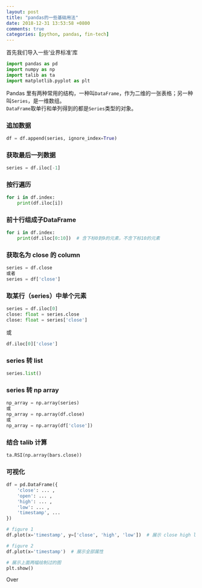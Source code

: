 ```yaml
---
layout: post
title: "pandas的一些基础用法"
date: 2018-12-31 13:53:58 +0800
comments: true
categories: [python, pandas, fin-tech]
---
```


首先我们导入一些‘业界标准’库

```python
import pandas as pd
import numpy as np
import talib as ta
import matplotlib.pyplot as plt
```

Pandas 里有两种常用的结构，一种叫`DataFrame`，作为二维的一张表格；另一种叫`Series`，是一维数组。  
`DataFrame`取单行和单列得到的都是`Series`类型的对象。  

### 追加数据

```python
df = df.append(series, ignore_index=True)
```

### 获取最后一列数据

```python
series = df.iloc[-1]
```

### 按行遍历

```python
for i in df.index:
    print(df.iloc[i])
```

### 前十行组成子DataFrame

```python
for i in df.index:
    print(df.iloc[0:10])  # 含下标0到9的元素，不含下标10的元素
```

### 获取名为 close 的 column

```python
series = df.close
或者
series = df['close']
```

<!--more-->

### 取某行（series）中单个元素

```python
series = df.iloc[0]
close: float = series.close
close: float = series['close']
```

或

```python
df.iloc[0]['close']
```

### series 转 list

```python
series.list()
```

### series 转 np array

```python
np_array = np.array(series)
或
np_array = np.array(df.close)
或
np_array = np.array(df['close'])
```

### 结合 talib 计算

```python
ta.RSI(np.array(bars.close))
```

### 可视化

```python
df = pd.DataFrame({
    'close': ... ,
    'open': ... ,
    'high': ... ,
    'low': ... ,
    'timestamp', ...
})

# figure 1
df.plot(x='timestamp', y=['close', 'high', 'low'])  # 展示 close high low 三个属性

# figure 2
df.plot(x='timestamp')  # 展示全部属性

# 展示上面两幅绘制过的图
plt.show()
```


Over




